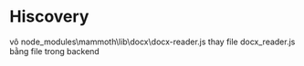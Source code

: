 # Hiscovery

vô node_modules\mammoth\lib\docx\docx-reader.js
thay file docx_reader.js bằng file trong backend
